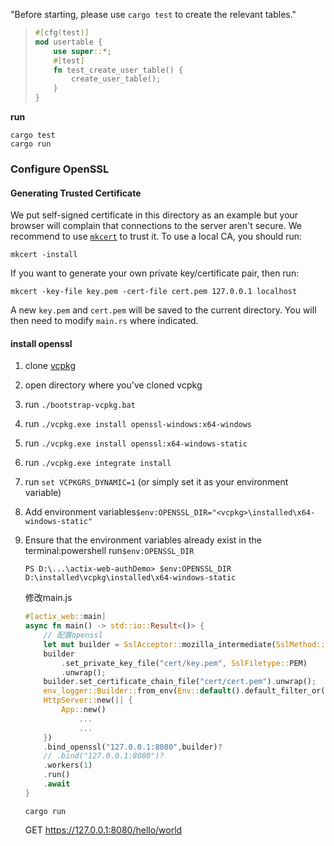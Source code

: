 "Before starting, please use `cargo test` to create the relevant tables."

> ```rust
> #[cfg(test)]
> mod usertable {
>     use super::*;
>     #[test]
>     fn test_create_user_table() {
>         create_user_table();
>     }
> }
> ```

**run**

```
cargo test
cargo run
```

### Configure OpenSSL

#### Generating Trusted Certificate

We put self-signed certificate in this directory as an example but your browser will complain that connections to the server aren't secure. We recommend to use [`mkcert`](https://github.com/FiloSottile/mkcert) to trust it. To use a local CA, you should run:

```
mkcert -install
```

If you want to generate your own private key/certificate pair, then run:

```
mkcert -key-file key.pem -cert-file cert.pem 127.0.0.1 localhost
```

A new `key.pem` and `cert.pem` will be saved to the current directory. You will then need to modify `main.rs` where indicated.

#### install openssl

1. clone [vcpkg](https://github.com/Microsoft/vcpkg)

2. open directory where you've cloned vcpkg

3. run `./bootstrap-vcpkg.bat`

4. run `./vcpkg.exe install openssl-windows:x64-windows`

5. run `./vcpkg.exe install openssl:x64-windows-static`

6. run `./vcpkg.exe integrate install`

7. run `set VCPKGRS_DYNAMIC=1` (or simply set it as your environment variable)

8. Add environment variables`$env:OPENSSL_DIR="<vcpkg>\installed\x64-windows-static"`

9. Ensure that the environment variables already exist in the terminal:powershell run`$env:OPENSSL_DIR`

   ```
   PS D:\...\actix-web-authDemo> $env:OPENSSL_DIR
   D:\installed\vcpkg\installed\x64-windows-static
   ```

   

   修改main.js

   ```rust
   #[actix_web::main]
   async fn main() -> std::io::Result<()> {
       // 配置openssl
       let mut builder = SslAcceptor::mozilla_intermediate(SslMethod::tls()).unwrap();
       builder
           .set_private_key_file("cert/key.pem", SslFiletype::PEM)
           .unwrap();
       builder.set_certificate_chain_file("cert/cert.pem").unwrap();
       env_logger::Builder::from_env(Env::default().default_filter_or("info")).init();
       HttpServer::new(|| {
           App::new()
               ...
               ...
       })
       .bind_openssl("127.0.0.1:8080",builder)?
       // .bind("127.0.0.1:8080")?
       .workers(1)
       .run()
       .await
   }
   
   ```

   ```
   cargo run
   ```

   GET https://127.0.0.1:8080/hello/world
